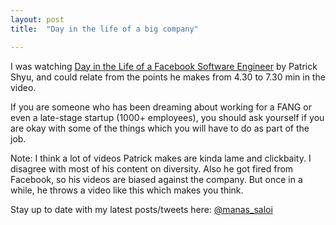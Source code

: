 ```yaml
---
layout: post
title:  "Day in the life of a big company"

---
```


I was watching [Day in the Life of a Facebook Software Engineer](https://www.youtube.com/watch?v=-brF6SUXbns) by Patrick Shyu, and could relate from the points he makes from 4.30 to 7.30 min in the video.

If you are someone who has been dreaming about working for a FANG or even a late-stage startup (1000+ employees), you should ask yourself if you are okay with some of the things which you will have to do as part of the job.

Note: I think a lot of videos Patrick makes are kinda lame and clickbaity. I disagree with most of his content on diversity. Also he got fired from Facebook, so his videos are biased against the company. But once in a while, he throws a video like this which makes you think.

Stay up to date with my latest posts/tweets here: [@manas_saloi](http://twitter.com/manas_saloi)
